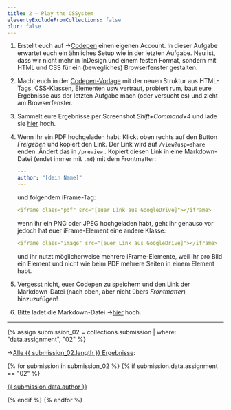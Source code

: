 ```yaml
---
title: 2 — Play the CSSystem
eleventyExcludeFromCollections: false
blur: false
---
```


1. Erstellt euch auf →[Codepen](https://codepen.io) einen eigenen Account. In dieser Aufgabe erwartet euch ein ähnliches Setup wie in der letzten Aufgabe. Neu ist, dass wir nicht mehr in InDesign und einem festen Format, sondern mit HTML und CSS für ein (bewegliches) Browserfenster gestalten. 
2. Macht euch in der [Codepen-Vorlage](https://codepen.io/jdhaw/pen/zYgPdwq) mit der neuen Struktur aus HTML-Tags, CSS-Klassen, Elementen usw vertraut, probiert rum, baut eure Ergebnisse aus der letzten Aufgabe mach (oder versucht es) und zieht am Browserfenster.
3. Sammelt eure Ergebnisse per Screenshot _Shift+Command+4_ und lade sie [hier](https://drive.google.com/open?id=12D5ksO5AwPWGz9CHg3QDiWklZi3XglCE&usp=drive_fs) hoch.
4. Wenn ihr ein PDF hochgeladen habt:
	Klickt oben rechts auf den Button _Freigeben_ und kopiert den Link. Der Link wird auf `/view?usp=share` enden. Ändert das in `/preview` . Kopiert diesen Link in eine Markdown-Datei (endet immer mit `.md`) mit dem Frontmatter: 

    ```yaml
	---
	author: "[dein Name]"
	---
	```
	und folgendem iFrame-Tag:
	```yaml
	<iframe class="pdf" src="[euer Link aus GoogleDrive]"></iframe>
	```
	
	wenn ihr ein PNG oder JPEG hochgeladen habt, geht ihr genauso vor jedoch hat euer iFrame-Element eine andere Klasse:

	```yaml
	<iframe class="image" src="[euer Link aus GoogleDrive]"></iframe>
	```
	und ihr nutzt möglicherweise mehrere iFrame-Elemente, weil ihr pro Bild ein Element und nicht wie beim PDF mehrere Seiten in einem Element habt.

5. Vergesst nicht, euer Codepen zu speichern und den Link der Markdown-Datei (nach oben, aber nicht übers _Frontmatter_) hinzuzufügen! 	

6. Bitte ladet die Markdown-Datei →[hier](https://drive.google.com/drive/folders/12H8FJrU0iEzli8GLH_jySxBfbDRVXJOf?usp=drive_link) hoch.


---

{% assign submission_02 = collections.submission | where: "data.assignment", "02" %}

→[Alle {{ submission_02.length }} Ergebnisse](../submissions/submissions-02):

{% for submission in submission_02 %}
	{% if submission.data.assignment == "02" %}
		<div class="post"> 
			<a href='{{submission.url}}'>{{ submission.data.author }} </a>
			

</div>
	{% endif %}
{% endfor %}